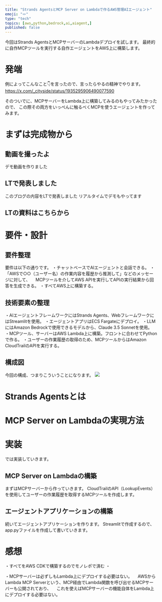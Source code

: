 ```yaml
---
title: "Strands AgentsとMCP Server on Lambdaで作るAWS管理AIエージェント"
emoji: "🪢"
type: "tech"
topics: [aws,python,bedrock,ai,aiagent,]
published: false
---
```


今回はStrands AgentsとMCPサーバーのLambdaデプロイを試します。
最終的に自作MCPツールを実行する自作エージェントをAWS上に構築します。

# 発端
例によってこんなこと👇を言ったので、言ったらやるの精神でやります。
https://x.com/_cityside/status/1935295906490077590


そのついでに、MCPサーバーをLambda上に構築してみるのもやってみたかったので、
この際その両方をいっぺんに触るべくMCPを使うエージェントを作ってみます。


# まずは完成物から

## 動画を撮ったよ
デモ動画を作りました


## LTで発表しました
このブログの内容をLTで発表しました
リアルタイムでデモもやってます


## LTの資料はこちらから



# 要件・設計

## 要件整理
要件は以下の通りです。
・チャットベースでAIエージェントと会話できる。
・「AWSで○○（ユーザー名）の作業内容を履歴から推測して」などのメッセージに対して、
　MCPツールを介してAWS APIを実行してAPIの実行結果から回答を生成できる。
・すべてAWS上に構築する。

## 技術要素の整理
・AIエージェントフレームワークにはStrands Agents、WebフレームワークにはStreamlitを使用。
・エージェントアプリはECS Fargateにデプロイ。
・LLMにはAmazon Bedrockで使用できるモデルから、Claude 3.5 Sonnetを使用。
・MCPツール、サーバーはAWS Lambda上に構築。フロントに合わせてPythonで作る。
・ユーザーの作業履歴の取得のため、MCPツールからはAmazon CloudTrailのAPIを実行する。

## 構成図
今回の構成、つまりこういうことになります。
![](https://storage.googleapis.com/zenn-user-upload/f343e121acfd-20250624.png)



# Strands Agentsとは


# MCP Server on Lambdaの実現方法


# 実装
では実装していきます。


## MCP Server on Lambdaの構築
まずはMCPサーバーから作っていきます。
CloudTrailのAPI（LookupEvents）を使用してユーザーの作業履歴を取得するMCPツールを作成します。



## エージェントアプリケーションの構築
続いてエージェントアプリケーションを作ります。
Streamlitで作成するので、app.pyファイルを作成して書いていきます。





# 感想
・すべてをAWS CDKで構築するのでモノレポで済む
・

・MCPサーバーは必ずしもLambda上にデプロイする必要はない。
　AWSからLambda MCP Serverという、MCP経由でLambda関数を呼び出せるMCPサーバーも公開されており、
　これを使えばMCPサーバーの機能自体をLambda上にデプロイする必要はない。


